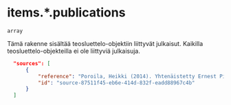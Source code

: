 # items.\*.publications

`array`

Tämä rakenne sisältää teosluettelo-objektiin liittyvät julkaisut. Kaikilla teosluettelo-objekteilla ei ole liittyviä julkaisuja.

```JSON
  "sources": [
      {
          "reference": "Poroila, Heikki (2014). Yhtenäistetty Ernest Pingoud. Teosten yhtenäistettyjen nimekkeiden ohjeluettelo. Helsinki, Suomen musiikkikirjastoyhdistys. Suomen musiikkikirjastoyhdistyksen julkaisusarja, 169. PDF. ISBN 978-952-5363-68-5. ",
          "id": "source-87511f45-eb6e-414d-832f-eadd88967c4b"
      }
  ]
```